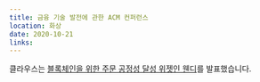 ```yaml
---
title: 금융 기술 발전에 관한 ACM 컨퍼런스
location: 화상
date: 2020-10-21
links:
---
```


클라우스는 <a href="https://eprint.iacr.org/2020/885" target="_blank">블록체인을 위한 주문 공정성 달성 위젯인 웬디</a>를 발표했습니다.
